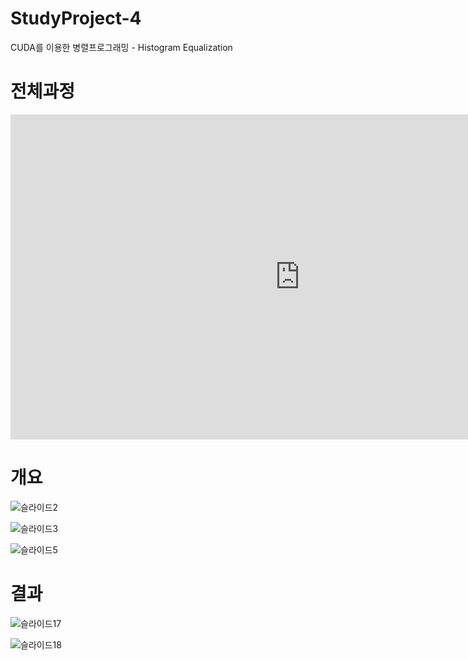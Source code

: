 # StudyProject-4
CUDA를 이용한 병렬프로그래밍 - Histogram Equalization

# 전체과정
<iframe width="925" height="520" src="https://www.youtube.com/embed/ND2n_fHTnLU" title="YouTube video player" frameborder="0" allow="accelerometer; autoplay; clipboard-write; encrypted-media; gyroscope; picture-in-picture" allowfullscreen></iframe>


# 개요
![슬라이드2](https://user-images.githubusercontent.com/76520025/116523694-7658c780-a911-11eb-9e7d-66e713abe25f.JPG)

![슬라이드3](https://user-images.githubusercontent.com/76520025/116523699-7789f480-a911-11eb-8203-f5d53b503a2d.JPG)

![슬라이드5](https://user-images.githubusercontent.com/76520025/116523702-7789f480-a911-11eb-9172-f5a29a6bcccb.JPG)


# 결과

![슬라이드17](https://user-images.githubusercontent.com/76520025/116523703-78228b00-a911-11eb-99e0-651d70258e1f.JPG)

![슬라이드18](https://user-images.githubusercontent.com/76520025/116523705-78bb2180-a911-11eb-9aee-34cfcfb46112.JPG)



